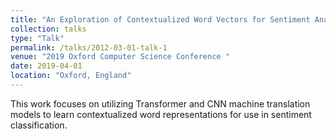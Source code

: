 ```yaml
---
title: "An Exploration of Contextualized Word Vectors for Sentiment Analysis"
collection: talks
type: "Talk"
permalink: /talks/2012-03-01-talk-1
venue: "2019 Oxford Computer Science Conference "
date: 2019-04-01
location: "Oxford, England"
---
```


This work focuses on utilizing Transformer and CNN machine translation models to learn contextualized word representations for use in sentiment classification.

